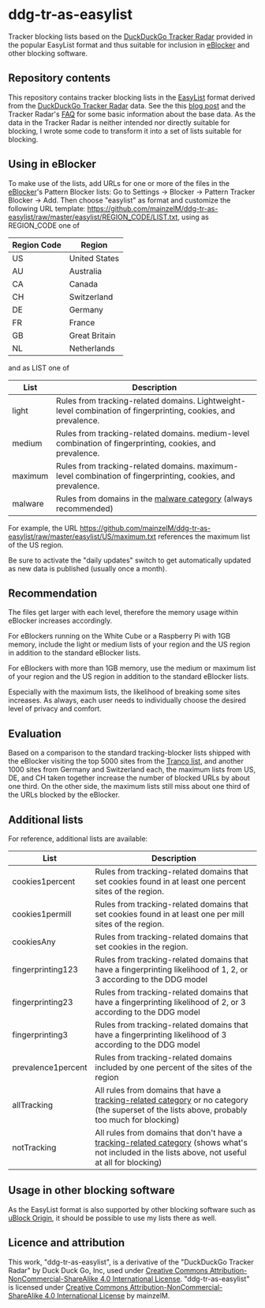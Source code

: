 # ddg-tr-as-easylist
Tracker blocking lists based on the [DuckDuckGo Tracker Radar](https://github.com/duckduckgo/tracker-radar) provided in the popular EasyList format and thus suitable for inclusion in [eBlocker](https://eblocker.org) and other blocking software.

## Repository contents

This repository contains tracker blocking lists in the [EasyList](https://easylist.to/index.html) format derived from the [DuckDuckGo Tracker Radar](https://github.com/duckduckgo/tracker-radar) data. See the this [blog post](https://spreadprivacy.com/duckduckgo-tracker-radar/) and the Tracker Radar's [FAQ](https://github.com/duckduckgo/tracker-radar/blob/master/docs/FAQ.md) for some basic information about the base data. As the data in the Tracker Radar is neither intended nor directly suitable for blocking, I wrote some code to transform it into a set of lists suitable for blocking.
 
## Using in eBlocker

To make use of the lists, add URLs for one or more of the files in the [eBlocker](https://eblocker.org)'s Pattern Blocker lists: Go to Settings -> Blocker -> Pattern Tracker Blocker -> Add. Then choose "easylist" as format and customize the following URL template: https://github.com/mainzelM/ddg-tr-as-easylist/raw/master/easylist/REGION_CODE/LIST.txt, using as REGION_CODE one of 
 
|**Region Code**|**Region**|
|---|---|
|US|United States|
|AU|Australia|
|CA|Canada|
|CH|Switzerland|
|DE|Germany|
|FR|France|
|GB|Great Britain|
|NL|Netherlands|

and as LIST one of

|**List**|**Description**|
|---|---|
|light|Rules from tracking-related domains. Lightweight-level combination of fingerprinting, cookies, and prevalence.|
|medium|Rules from tracking-related domains. medium-level combination of fingerprinting, cookies, and prevalence.|
|maximum|Rules from tracking-related domains. maximum-level combination of fingerprinting, cookies, and prevalence.|
|malware|Rules from domains in the [malware category](https://github.com/duckduckgo/tracker-radar/blob/master/docs/CATEGORIES.md) (always recommended)|

For example, the URL https://github.com/mainzelM/ddg-tr-as-easylist/raw/master/easylist/US/maximum.txt references the maximum list of the US region.

Be sure to activate the "daily updates" switch to get automatically updated as new data is published (usually once a month).

## Recommendation

The files get larger with each level, therefore the memory usage within eBlocker increases accordingly.

For eBlockers running on the White Cube or a Raspberry Pi with 1GB memory, include the light or medium lists of your region and the US region in addition to the standard eBlocker lists.

For eBlockers with more than 1GB memory, use the medium or maximum list of your region and the US region in addition to the standard eBlocker lists.

Especially with the maximum lists, the likelihood of breaking some sites increases. As always, each user needs to individually choose the desired level of privacy and comfort.  

## Evaluation

Based on a comparison to the standard tracking-blocker lists shipped with the eBlocker visiting the top 5000 sites from the [Tranco list](https://tranco-list.eu), and another 1000 sites from Germany and Switzerland each, the maximum lists from US, DE, and CH taken together increase the number of blocked URLs by about one third. On the other side, the maximum lists still miss about one third of the URLs blocked by the eBlocker.

## Additional lists

For reference, additional lists are available:

|**List**|**Description**|
|---|---|
|cookies1percent|Rules from tracking-related domains that set cookies found in at least one percent sites of the region.|
|cookies1permill|Rules from tracking-related domains that set cookies found in at least one per mill sites of the region.|
|cookiesAny|Rules from tracking-related domains that set cookies in the region.|
|fingerprinting123|Rules from tracking-related domains that have a fingerprinting likelihood of 1, 2, or 3 according to the DDG model|
|fingerprinting23|Rules from tracking-related domains that have a fingerprinting likelihood of 2, or 3 according to the DDG model|
|fingerprinting3|Rules from tracking-related domains that have a fingerprinting likelihood of  3 according to the DDG model|
|prevalence1percent|Rules from tracking-related domains included by one percent of the sites of the region|
|allTracking|All rules from domains that have a [tracking-related category](https://github.com/duckduckgo/tracker-radar/blob/master/docs/CATEGORIES.md) or no category (the superset of the lists above, probably too much for blocking)|
|notTracking|All rules from domains that don't have a [tracking-related category](https://github.com/duckduckgo/tracker-radar/blob/master/docs/CATEGORIES.md) (shows what's not included in the lists above, not useful at all for blocking)|

## Usage in other blocking software

As the EasyList format is also supported by other blocking software such as [uBlock Origin](https://github.com/gorhill/uBlock/), it should be possible to use my lists there as well.

## Licence and attribution
This work, "ddg-tr-as-easylist", is a derivative of the "DuckDuckGo Tracker Radar" by Duck Duck Go, Inc, used under [Creative Commons Attribution-NonCommercial-ShareAlike 4.0 International License](https://creativecommons.org/licenses/by-nc-sa/4.0/). "ddg-tr-as-easylist" is licensed under [Creative Commons Attribution-NonCommercial-ShareAlike 4.0 International License](https://creativecommons.org/licenses/by-nc-sa/4.0/) by mainzelM.
